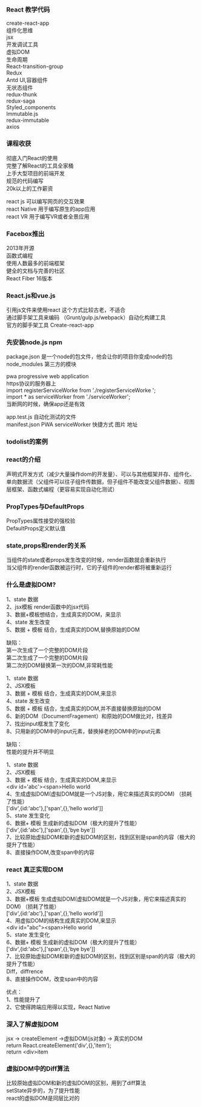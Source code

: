 ### React 教学代码

create-react-app <br />
组件化思维  <br />
jsx  <br />
开发调试工具  <br />
虚拟DOM  <br />
生命周期  <br />
React-transition-group  <br />
Redux  <br />
Antd
UI,容器组件  <br />
无状态组件  <br />
redux-thunk  <br />
redux-saga  <br />
Styled_components  <br />
lmmutable.js  <br />
redux-immutable  <br />
axios  <br />
 

 ###  课程收获
彻底入门React的使用  <br />
完整了解React的工具全家桶  <br />
上手大型项目的前端开发  <br />
规范的代码编写  <br />
20k以上的工作薪资  <br />

react js  可以编写网页的交互效果  <br />
react Native 用于编写原生的app应用  <br />
react VR  用于编写VR或者全景应用  


### Facebox推出
2013年开源  <br />
函数式编程  <br />
使用人数最多的前端框架  <br />
健全的文档与完善的社区  <br />
React Fiber  16版本


### React.js和vue.js

引用js文件来使用react  这个方式比较古老，不适合  <br />
通过脚手架工具来编码  （Grunt/gulp.js/webpack）自动化构建工具  <br />
官方的脚手架工具  Create-react-app   

### 先安装node.js  npm
package.json  是一个node的包文件，他会让你的项目你变成node的包    <br />
node_modules  第三方的模块  

pwa progressive web application   <br />
https协议的服务器上  <br />
import registerServiceWorke from './registerServiceWorke ';  <br />
import * as serviceWorker from './serviceWorker';  <br />
当断网的时候，确保app还是有效  <br />

app.test.js  自动化测试的文件  <br />
manifest.json   PWA serviceWorker  快捷方式 图片 地址


### todolist的案例

### react的介绍

声明式开发方式（减少大量操作dom的开发量）、可以与其他框架并存、组件化、单向数据流（父组件可以往子组件传数据，但子组件不能改变父组件数据）、视图层框架、函数式编程（更容易实现自动化测试）

### PropTypes与DefaultProps

PropTypes属性接受的强校验  <br />
DefaultProps定义默认值  

### state,props和render的关系

当组件的state或者props发生改变的时候，render函数就会重新执行  <br />
当父组件的render函数被运行时，它的子组件的render都将被重新运行

### 什么是虚拟DOM?
1、state 数据    <br />
2、jsx模板 render函数中的jsx代码    <br />
3、数据+模板想结合，生成真实的DOM，来显示    <br />
4、state 发生改变    <br />
5、数据 + 模板 结合，生成真实的DOM,替换原始的DOM    <br />

缺陷： <br />
第一次生成了一个完整的DOM片段   <br />
第二次生成了一个完整的DOM片段   <br />
第二次的DOM替换第一次的DOM,非常耗性能  <br />

1、state 数据   <br />
2、JSX模板   <br />
3、数据 + 模板 结合，生成真实的DOM,来显示  <br />
4、state 发生改变  <br />
5、数据 + 模板 结合，生成真实的DOM,并不直接替换原始的DOM  <br /> 
6、新的DOM（DocumentFragement）和原始的DOM做比对，找差异  <br />
7、找出input框发生了变化  <br />
8、只用新的DOM中的input元素，替换掉老的DOM中的input元素  

缺陷： <br />
性能的提升并不明显

1、state 数据  <br />
2、JSX模板  <br />
3、数据 + 模板 结合，生成真实的DOM,来显示  <br />
 \<div id='abc'>\<span>Hello world</span></div>  <br />
4、生成虚拟DOM(虚拟DOM就是一个JS对象，用它来描述真实的DOM)  （损耗了性能）  <br />
['div',{id:'abc'},['span',{},'hello world']]   <br />
5、state 发生变化  <br />
6、数据+ 模板 生成新的虚拟DOM（极大的提升了性能）  <br />
['div',{id:'abc'},['span',{},'bye bye']]  <br />
7、比较原始虚拟DOM和新的虚拟DOM的区别，找到区别是span的内容（极大的提升了性能）  <br />
8、直接操作DOM,改变span中的内容

### react 真正实现DOM
1、state 数据  <br />
2、JSX模板    <br />
3、数据+模板 生成虚拟DOM(虚拟DOM就是一个JS对象，用它来描述真实的DOM)  （损耗了性能）  <br />
['div',{id:'abc'},['span',{},'hello world']]  <br />
4、用虚拟DOM的结构生成真实的DOM,来显示  <br />
\<div id="abc">\<span>Hello world</span></div>  <br />
5、state 发生变化  <br />
6、数据+ 模板 生成新的虚拟DOM（极大的提升了性能） <br />
['div',{id:'abc'},['span',{},'bye bye']]  <br />
7、比较原始虚拟DOM和新的虚拟DOM的区别，找到区别是span的内容（极大的提升了性能）  <br />
Diff，diffrence  <br />
8、直接操作DOM，改变span中的内容  

优点：  <br />
1、性能提升了  <br />
2、它使得跨端应用得以实现，React Native

### 深入了解虚拟DOM
jsx -> createElement ->虚拟DOM(js对象) -> 真实的DOM  <br />
return React.createElement('div',{},'item');  <br />
return \<div>item</div>  <br />
 
### 虚拟DOM中的Diff算法  
比较原始虚拟DOM和新的虚拟DOM的区别，用到了diff算法  <br />
setState异步的，为了提升性能  <br />
react的虚拟DOM是同层比对的



